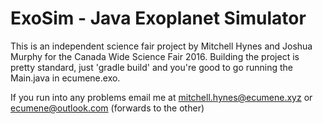 ExoSim - Java Exoplanet Simulator
=================================
This is an independent science fair project by Mitchell Hynes and Joshua Murphy for the Canada Wide Science Fair 2016.
Building the project is pretty standard, just 'gradle build' and you're good to go running the Main.java in ecumene.exo.
 
If you run into any problems email me at mitchell.hynes@ecumene.xyz or ecumene@outlook.com (forwards to the other)
